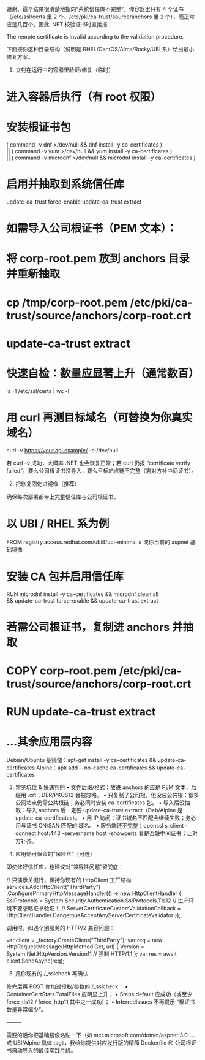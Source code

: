 谢谢，這个结果很清楚地指向“系统信任库不完整”。你容器里只有 4 个证书（/etc/ssl/certs 里 2 个、/etc/pki/ca-trust/source/anchors 里 2 个），而正常应是几百个。因此 .NET 校验证书时直接报：

The remote certificate is invalid according to the validation procedure.

下面按你这种目录结构（说明是 RHEL/CentOS/Alma/Rocky/UBI 系）给出最小修复方案。

1) 立刻在运行中的容器里验证/修复（临时）

# 进入容器后执行（有 root 权限）
# 安装根证书包
( command -v dnf >/dev/null && dnf install -y ca-certificates ) \
|| ( command -v yum >/dev/null && yum install -y ca-certificates ) \
|| ( command -v microdnf >/dev/null && microdnf install -y ca-certificates )

# 启用并抽取到系统信任库
update-ca-trust force-enable
update-ca-trust extract

# 如需导入公司根证书（PEM 文本）：
# 将 corp-root.pem 放到 anchors 目录并重新抽取
# cp /tmp/corp-root.pem /etc/pki/ca-trust/source/anchors/corp-root.crt
# update-ca-trust extract

# 快速自检：数量应显著上升（通常数百）
ls -1 /etc/ssl/certs | wc -l

# 用 curl 再测目标域名（可替换为你真实域名）
curl -v https://your.api.example/ -o /dev/null

若 curl -v 成功，大概率 .NET 也会恢复正常；若 curl 仍报 “certificate verify failed”，要么公司根证书没导入，要么目标站点链不完整（需对方补中间证书）。

2) 把修复固化进镜像（推荐）

确保每次部署都带上完整信任库与公司根证书。

# 以 UBI / RHEL 系为例
FROM registry.access.redhat.com/ubi8/ubi-minimal  # 或你当前的 aspnet 基础镜像

# 安装 CA 包并启用信任库
RUN microdnf install -y ca-certificates && microdnf clean all \
&& update-ca-trust force-enable && update-ca-trust extract

# 若需公司根证书，复制进 anchors 并抽取
# COPY corp-root.pem /etc/pki/ca-trust/source/anchors/corp-root.crt
# RUN update-ca-trust extract

# …其余应用层内容

Debian/Ubuntu 基镜像：apt-get install -y ca-certificates && update-ca-certificates
Alpine：apk add --no-cache ca-certificates && update-ca-certificates

3) 常见坑位 & 快速判别
   •	文件后缀/格式：放进 anchors 的应是 PEM 文本，后缀用 .crt；DER/PKCS12 会被忽略。
   •	只复制了公司根，但没装公共根：很多公网站点仍需公共根链；务必同时安装 ca-certificates 包。
   •	导入后没抽取：导入 anchors 后一定要 update-ca-trust extract（Deb/Alpine 是 update-ca-certificates）。
   •	用 IP 访问：证书域名不匹配会继续失败；务必用与证书 CN/SAN 匹配的 域名。
   •	服务端链不完整：openssl s_client -connect host:443 -servername host -showcerts 看是否缺中间证书；让对方补齐。

4) 应用侧可保留的“保险丝”（可选）

即使修好信任库，也建议对“兼容性问题”留兜底：

// 只演示关键行，保持你现有的 HttpClient 工厂结构
services.AddHttpClient("ThirdParty")
.ConfigurePrimaryHttpMessageHandler(() => new HttpClientHandler
{
SslProtocols = System.Security.Authentication.SslProtocols.Tls12
// 生产环境不要忽略证书验证！
// ServerCertificateCustomValidationCallback = HttpClientHandler.DangerousAcceptAnyServerCertificateValidator
});

调用时，如遇个别服务的 HTTP/2 兼容问题：

var client = _factory.CreateClient("ThirdParty");
var req = new HttpRequestMessage(HttpMethod.Get, url)
{
Version = System.Net.HttpVersion.Version11 // 强制 HTTP/1.1
};
var res = await client.SendAsync(req);

5) 用你现有的 /_sslcheck 再确认

修完后再 POST 你加过授权/参数的 /_sslcheck：
•	ContainerCertStats.TotalFiles 应明显上升；
•	Steps.default 应成功（或至少 force_tls12 / force_http11 其中之一成功）；
•	InferredIssues 不再提示 “根证书数量异常偏少”。

⸻

需要的话你把基础镜像名贴一下（如 mcr.microsoft.com/dotnet/aspnet:3.0-... 或 UBI/Alpine 具体 tag），我给你提供对应发行版的精简 Dockerfile 和 公司根证书自动导入的最佳实践片段。